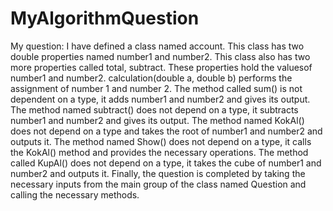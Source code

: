 # MyAlgorithmQuestion
My question: I have defined a class named account. This class has two double properties named number1 and number2.
This class also has two more properties called total, subtract.
These properties hold the values ​​of number1 and number2.
calculation(double a, double b) performs the assignment of number 1 and number 2.
The method called sum() is not dependent on a type, it adds number1 and number2 and gives its output.
The method named subtract() does not depend on a type, it subtracts number1 and number2 and gives its output.
The method named KokAl() does not depend on a type and takes the root of number1 and number2 and outputs it.
The method named Show() does not depend on a type, it calls the KokAl() method and provides the necessary operations.
The method called KupAl() does not depend on a type, it takes the cube of number1 and number2 and outputs it.
Finally, the question is completed by taking the necessary inputs from the main group of the class named Question and calling the necessary methods.
